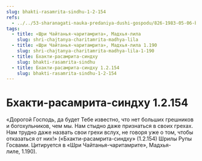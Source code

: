```yaml
---
slug: bhakti-rasamrita-sindhu-1-2-154
refs:
  - ../../53-sharanagati-nauka-predaniya-dushi-gospodu/826-1983-05-06-b4-kakim-dolzhno-byt-nastroenie-obrashheniya-k-gospodu.md
tags:
  - title: «Шри Чайтанья-чаритамрита», Мадхья-лила
    slug: shri-chajtanya-charitamrita-madhya-lila
  - title: «Шри Чайтанья-чаритамрита», Мадхья-лила 1.190
    slug: shri-chajtanya-charitamrita-madhya-lila-1-190
  - title: Бхакти-расамрита-синдху
    slug: bhakti-rasamrita-sindhu
  - title: Бхакти-расамрита-синдху 1.2.154
    slug: bhakti-rasamrita-sindhu-1-2-154
---
```


# Бхакти-расамрита-синдху 1.2.154

«Дорогой Господь, да будет Тебе известно, что нет больших грешников и богохульников, чем мы. Нам стыдно даже признаться в своих грехах. Нам трудно даже назвать свои грехи вслух, не говоря уже о том, чтобы отказаться от них!» («Бхакти-расамрита-синдху» (1.2.154) Шрилы Рупы Госвами. Цитируется в «Шри Чайтанья-чаритамрите», Мадхья-лиле, 1.190).
